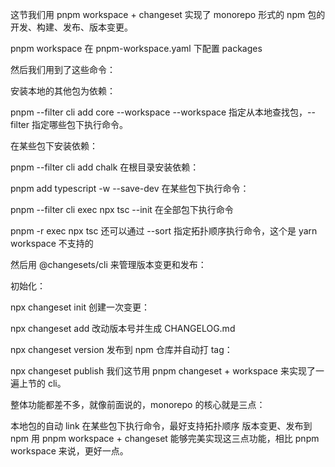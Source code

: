 这节我们用 pnpm workspace + changeset 实现了 monorepo 形式的 npm 包的开发、构建、发布、版本变更。

pnpm workspace 在 pnpm-workspace.yaml 下配置 packages

然后我们用到了这些命令：

安装本地的其他包为依赖：

pnpm --filter cli add core --workspace
--workspace 指定从本地查找包，--filter 指定哪些包下执行命令。

在某些包下安装依赖：

pnpm --filter cli add chalk
在根目录安装依赖：

pnpm add typescript -w --save-dev
在某些包下执行命令：

pnpm --filter cli exec npx tsc --init
在全部包下执行命令

pnpm -r exec npx tsc
还可以通过 --sort 指定拓扑顺序执行命令，这个是 yarn workspace 不支持的

然后用 @changesets/cli 来管理版本变更和发布：

初始化：

npx changeset init
创建一次变更：

npx changeset add
改动版本号并生成 CHANGELOG.md

npx changeset version
发布到 npm 仓库并自动打 tag：

npx changeset publish
我们这节用 pnpm changeset + workspace 来实现了一遍上节的 cli。

整体功能都差不多，就像前面说的，monorepo 的核心就是三点：

本地包的自动 link
在某些包下执行命令，最好支持拓扑顺序
版本变更、发布到 npm
用 pnpm workspace + changeset 能够完美实现这三点功能，相比 pnpm workspace 来说，更好一点。
